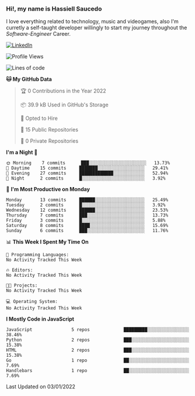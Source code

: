 ### Hi!, my name is Hassiell Saucedo
I love everything related to technology, music and videogames, also I'm curretly a self-taught developer willingly to start my journey throughout the *Software-Engineer* Career.

[![LinkedIn](https://img.shields.io/badge/LinkedIn-0073b1?logo=linkedin&style=flat-square&logoColor=white)](https://www.linkedin.com/in/hassiell-saucedo-7a4a12209/)

<!--START_SECTION:waka-->
![Profile Views](http://img.shields.io/badge/Profile%20Views-0-blue)

![Lines of code](https://img.shields.io/badge/From%20Hello%20World%20I%27ve%20Written-484%20Thousand%20lines%20of%20code-blue)

**🐱 My GitHub Data** 

> 🏆 0 Contributions in the Year 2022
 > 
> 📦 39.9 kB Used in GitHub's Storage 
 > 
> 💼 Opted to Hire
 > 
> 📜 15 Public Repositories 
 > 
> 🔑 0 Private Repositories  
 > 
**I'm a Night 🦉** 

```text
🌞 Morning    7 commits      ███░░░░░░░░░░░░░░░░░░░░░░   13.73% 
🌆 Daytime    15 commits     ███████░░░░░░░░░░░░░░░░░░   29.41% 
🌃 Evening    27 commits     █████████████░░░░░░░░░░░░   52.94% 
🌙 Night      2 commits      █░░░░░░░░░░░░░░░░░░░░░░░░   3.92%

```
📅 **I'm Most Productive on Monday** 

```text
Monday       13 commits     ██████░░░░░░░░░░░░░░░░░░░   25.49% 
Tuesday      2 commits      █░░░░░░░░░░░░░░░░░░░░░░░░   3.92% 
Wednesday    12 commits     ██████░░░░░░░░░░░░░░░░░░░   23.53% 
Thursday     7 commits      ███░░░░░░░░░░░░░░░░░░░░░░   13.73% 
Friday       3 commits      █░░░░░░░░░░░░░░░░░░░░░░░░   5.88% 
Saturday     8 commits      ████░░░░░░░░░░░░░░░░░░░░░   15.69% 
Sunday       6 commits      ███░░░░░░░░░░░░░░░░░░░░░░   11.76%

```


📊 **This Week I Spent My Time On** 

```text
💬 Programming Languages: 
No Activity Tracked This Week

🔥 Editors: 
No Activity Tracked This Week

🐱‍💻 Projects: 
No Activity Tracked This Week

💻 Operating System: 
No Activity Tracked This Week

```

**I Mostly Code in JavaScript** 

```text
JavaScript               5 repos             █████████░░░░░░░░░░░░░░░░   38.46% 
Python                   2 repos             ███░░░░░░░░░░░░░░░░░░░░░░   15.38% 
HTML                     2 repos             ███░░░░░░░░░░░░░░░░░░░░░░   15.38% 
Go                       1 repo              ██░░░░░░░░░░░░░░░░░░░░░░░   7.69% 
Handlebars               1 repo              ██░░░░░░░░░░░░░░░░░░░░░░░   7.69%

```



 Last Updated on 03/01/2022
<!--END_SECTION:waka-->